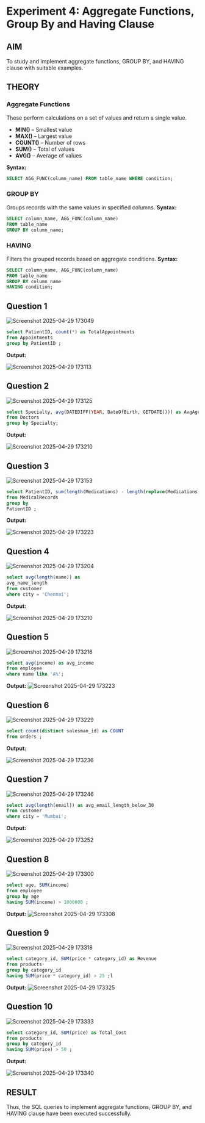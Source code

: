 # Experiment 4: Aggregate Functions, Group By and Having Clause

## AIM
To study and implement aggregate functions, GROUP BY, and HAVING clause with suitable examples.

## THEORY

### Aggregate Functions
These perform calculations on a set of values and return a single value.

- **MIN()** – Smallest value  
- **MAX()** – Largest value  
- **COUNT()** – Number of rows  
- **SUM()** – Total of values  
- **AVG()** – Average of values

**Syntax:**
```sql
SELECT AGG_FUNC(column_name) FROM table_name WHERE condition;
```
### GROUP BY
Groups records with the same values in specified columns.
**Syntax:**
```sql
SELECT column_name, AGG_FUNC(column_name)
FROM table_name
GROUP BY column_name;
```
### HAVING
Filters the grouped records based on aggregate conditions.
**Syntax:**
```sql
SELECT column_name, AGG_FUNC(column_name)
FROM table_name
GROUP BY column_name
HAVING condition;
```

**Question 1**
--
![Screenshot 2025-04-29 173049](https://github.com/user-attachments/assets/53bcfb64-4be8-4ba0-81d3-7a475f0cc255)


```sql
select PatientID, count(*) as TotalAppointments
from Appointments
group by PatientID ;

```

**Output:**

![Screenshot 2025-04-29 173113](https://github.com/user-attachments/assets/4b46fcd2-6f06-4361-8840-30e74b2e1a7d)


**Question 2**
---
![Screenshot 2025-04-29 173125](https://github.com/user-attachments/assets/c214c29a-3696-4a1f-abcc-e30acc76bcbd)


```sql
select Specialty, avg(DATEDIFF(YEAR, DateOfBirth, GETDATE())) as AvgAge
from Doctors
group by Specialty;
```

**Output:**

![Screenshot 2025-04-29 173210](https://github.com/user-attachments/assets/6864e6c8-6721-4b74-bb22-d9c1b38597d1)


**Question 3**
---
![Screenshot 2025-04-29 173153](https://github.com/user-attachments/assets/a90426c1-e3a3-4c71-ae8c-8ec02fb98847)


```sql
select PatientID, sum(length(Medications) - length(replace(Medications, ',', '')) + 1 )::int as AvgMedications
from MedicalRecords
group by 
PatientID ;
```

**Output:**

![Screenshot 2025-04-29 173223](https://github.com/user-attachments/assets/7febec02-926d-4f35-8988-41f580b3b852)


**Question 4**
---
![Screenshot 2025-04-29 173204](https://github.com/user-attachments/assets/811d7d4e-ff2d-4ec6-b385-03d7cbdcd42a)


```sql
select avg(length(name)) as 
avg_name_length
from customer
where city = 'Chennai';
```

**Output:**

![Screenshot 2025-04-29 173210](https://github.com/user-attachments/assets/7c4f3089-e03c-4a2c-8e53-157ca92e1e95)


**Question 5**
---
![Screenshot 2025-04-29 173216](https://github.com/user-attachments/assets/82af1fe5-1353-4cc6-8535-bfcd2c290703)


```sql
select avg(income) as avg_income
from employee
where name like 'A%';
```

**Output:**
![Screenshot 2025-04-29 173223](https://github.com/user-attachments/assets/e75add66-1e8b-45c6-9f7e-21cdec34b501)



**Question 6**
---
![Screenshot 2025-04-29 173229](https://github.com/user-attachments/assets/ce7c1913-1a1a-4afc-ba93-8fb8e1254287)


```sql
select count(distinct salesman_id) as COUNT
from orders ;
```

**Output:**

![Screenshot 2025-04-29 173236](https://github.com/user-attachments/assets/3db650f2-dddf-493a-bf54-58f38be33bb7)


**Question 7**
---
![Screenshot 2025-04-29 173246](https://github.com/user-attachments/assets/d33eb8d6-fc0a-4cc7-8fc8-54f004430fbe)


```sql
select avg(length(email)) as avg_email_length_below_30
from customer
where city = 'Mumbai';
```

**Output:**

![Screenshot 2025-04-29 173252](https://github.com/user-attachments/assets/218a1813-966e-4ff0-9807-84ea1d4c3e1f)


**Question 8**
---
![Screenshot 2025-04-29 173300](https://github.com/user-attachments/assets/fd8fcac2-92d5-4b31-b98c-f155922f635f)


```sql
select age, SUM(income)
from employee
group by age
having SUM(income) > 1000000 ;
```

**Output:**
![Screenshot 2025-04-29 173308](https://github.com/user-attachments/assets/a6597985-53b5-429c-948a-f2d37c38dde5)


**Question 9**
---
![Screenshot 2025-04-29 173318](https://github.com/user-attachments/assets/5f417505-f0ac-443c-9554-5fb404f2cf44)


```sql
select category_id, SUM(price * category_id) as Revenue
from products
group by category_id
having SUM(price * category_id) > 25 ;l

```

**Output:**
![Screenshot 2025-04-29 173325](https://github.com/user-attachments/assets/08b6b6fb-e02f-4e11-b5f2-df710397cbec)



**Question 10**
---
![Screenshot 2025-04-29 173333](https://github.com/user-attachments/assets/ae2191d6-df9c-4649-a8aa-a3fb3152d6c4)


```sql
select category_id, SUM(price) as Total_Cost
from products
group by category_id
having SUM(price) > 50 ;
```

**Output:**

![Screenshot 2025-04-29 173340](https://github.com/user-attachments/assets/8c976ead-4dc6-4914-8659-98b3dc2242f6)



## RESULT
Thus, the SQL queries to implement aggregate functions, GROUP BY, and HAVING clause have been executed successfully.
